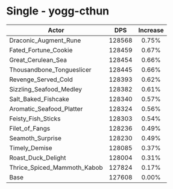 # Single - yogg-cthun
| Actor | DPS | Increase |
|---|:---:|:---:|
|Draconic_Augment_Rune|128568|0.75%|
|Fated_Fortune_Cookie|128459|0.67%|
|Great_Cerulean_Sea|128454|0.66%|
|Thousandbone_Tongueslicer|128445|0.66%|
|Revenge_Served_Cold|128393|0.62%|
|Sizzling_Seafood_Medley|128382|0.61%|
|Salt_Baked_Fishcake|128340|0.57%|
|Aromatic_Seafood_Platter|128324|0.56%|
|Feisty_Fish_Sticks|128303|0.54%|
|Filet_of_Fangs|128236|0.49%|
|Seamoth_Surprise|128230|0.49%|
|Timely_Demise|128085|0.37%|
|Roast_Duck_Delight|128004|0.31%|
|Thrice_Spiced_Mammoth_Kabob|127824|0.17%|
|Base|127608|0.00%|

